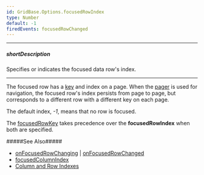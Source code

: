 ```yaml
---
id: GridBase.Options.focusedRowIndex
type: Number
default: -1
firedEvents: focusedRowChanged
---
```

---
##### shortDescription
Specifies or indicates the focused data row's index.

---
The focused row has a [key](/api-reference/10%20UI%20Components/GridBase/1%20Configuration/focusedRowKey.md '{basewidgetpath}/Configuration/#focusedRowKey') and index on a page. When the [pager](/api-reference/10%20UI%20Components/GridBase/1%20Configuration/pager '{basewidgetpath}/Configuration/pager/') is used for navigation, the focused row's index persists from page to page, but corresponds to a different row with a different key on each page.

The default index, *-1*, means that no row is focused.

The [focusedRowKey](/api-reference/10%20UI%20Components/GridBase/1%20Configuration/focusedRowKey.md '{basewidgetpath}/Configuration/#focusedRowKey') takes precedence over the **focusedRowIndex** when both are specified.  

#####See Also#####
- [onFocusedRowChanging](/api-reference/10%20UI%20Components/dxDataGrid/1%20Configuration/onFocusedRowChanging.md '{basewidgetpath}/Configuration/#onFocusedRowChanging') | [onFocusedRowChanged](/api-reference/10%20UI%20Components/dxDataGrid/1%20Configuration/onFocusedRowChanged.md '{basewidgetpath}/Configuration/#onFocusedRowChanged')
- [focusedColumnIndex](/api-reference/10%20UI%20Components/GridBase/1%20Configuration/focusedColumnIndex.md '{basewidgetpath}/Configuration/#focusedColumnIndex')
- [Column and Row Indexes](/Documentation/Guide/UI_Components/DataGrid/Columns/Column_and_Row_Indexes/)
